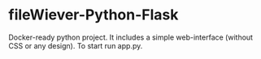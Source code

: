# fileWiever-Python-Flask

Docker-ready python project. It includes a simple web-interface (without CSS or any design).
To start run app.py.

